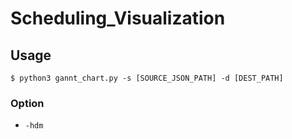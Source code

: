 # Scheduling_Visualization

## Usage
```
$ python3 gannt_chart.py -s [SOURCE_JSON_PATH] -d [DEST_PATH]
```

### Option
- `-hdm`
